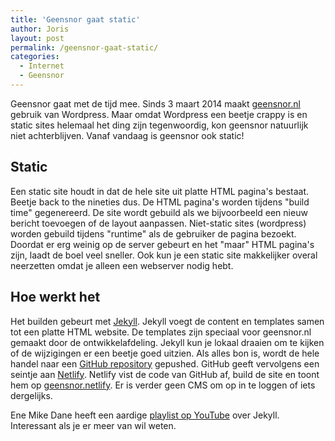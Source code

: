 ```yaml
---
title: 'Geensnor gaat static'
author: Joris
layout: post
permalink: /geensnor-gaat-static/
categories:
  - Internet
  - Geensnor
---
```

Geensnor gaat met de tijd mee. Sinds 3 maart 2014 maakt [geensnor.nl](https://www.geensnor.nl) gebruik van Wordpress. Maar omdat Wordpress een beetje crappy is en static sites helemaal het ding zijn tegenwoordig, kon geensnor natuurlijk niet achterblijven. Vanaf vandaag is geensnor ook static!

## Static
Een static site houdt in dat de hele site uit platte HTML pagina's bestaat. Beetje back to the nineties dus. De HTML  pagina's worden tijdens "build time" gegenereerd. De site wordt gebuild als we bijvoorbeeld een nieuw bericht toevoegen of de layout aanpassen. Niet-static sites (wordpress) worden gebuild tijdens "runtime" als de gebruiker de pagina bezoekt. Doordat er erg weinig op de server gebeurt en het "maar" HTML pagina's zijn, laadt de boel veel sneller. Ook kun je een static site makkelijker overal neerzetten omdat je alleen een webserver nodig hebt. 

## Hoe werkt het
Het builden gebeurt met [Jekyll](https://jekyllrb.com/). Jekyll voegt de content en templates samen tot een platte HTML website. De templates zijn speciaal voor geensnor.nl gemaakt door de ontwikkelafdeling. Jekyll kun je lokaal draaien om te kijken of de wijzigingen er een beetje goed uitzien. Als alles bon is, wordt de hele handel naar een [GitHub repository](https://github.com/geensnor/geensnor.nl) gepushed. GitHub geeft vervolgens een seintje aan [Netlify](https://geensnor.netlify.app/). Netlify vist de code van GitHub af, build de site en toont hem op [geensnor.netlify](https://geensnor.netlify.app/). Er is verder geen CMS om op in te loggen of iets dergelijks.

Ene Mike Dane heeft een aardige [playlist op YouTube](https://www.youtube-nocookie.com/playlist?list=PLLAZ4kZ9dFpOPV5C5Ay0pHaa0RJFhcmcB) over Jekyll. Interessant als je er meer van wil weten.
